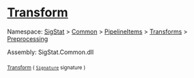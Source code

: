 # [Transform](./Scale-100663813.md)

Namespace: [SigStat]() > [Common](./../../../../README.md) > [PipelineItems]() > [Transforms]() > [Preprocessing](./../README.md)

Assembly: SigStat.Common.dll

<sub>[Transform](./Scale-100663813.md) ( [`Signature`](./../../../../Signature.md) signature )</sub>&nbsp; &nbsp; &nbsp; &nbsp; &nbsp; &nbsp; &nbsp; &nbsp; &nbsp;<sub></sub>
